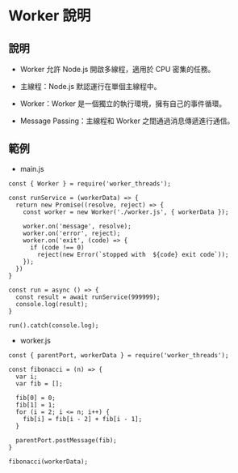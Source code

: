 # Worker 說明

## 說明

+ Worker 允許 Node.js 開啟多線程，適用於 CPU 密集的任務。

+ 主線程：Node.js 默認運行在單個主線程中。

+ Worker：Worker 是一個獨立的執行環境，擁有自己的事件循環。

+ Message Passing：主線程和 Worker 之間通過消息傳遞進行通信。

## 範例

+ main.js

```
const { Worker } = require('worker_threads');

const runService = (workerData) => {
  return new Promise((resolve, reject) => {
    const worker = new Worker('./worker.js', { workerData });

    worker.on('message', resolve);
    worker.on('error', reject);
    worker.on('exit', (code) => {
      if (code !== 0)
        reject(new Error(`stopped with  ${code} exit code`));
    });
  })
}

const run = async () => {
  const result = await runService(999999);
  console.log(result);
}

run().catch(console.log);
```

+ worker.js

```
const { parentPort, workerData } = require('worker_threads');

const fibonacci = (n) => {
  var i;
  var fib = [];

  fib[0] = 0;
  fib[1] = 1;
  for (i = 2; i <= n; i++) {
    fib[i] = fib[i - 2] + fib[i - 1];
  }

  parentPort.postMessage(fib);
}

fibonacci(workerData);
```